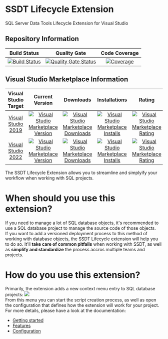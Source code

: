 # SSDT Lifecycle Extension
SQL Server Data Tools Lifecycle Extension for Visual Studio

## Repository Information
|Build Status|Quality Gate|Code Coverage|
|:--:|:--:|:--:|
|[![Build Status](https://dev.azure.com/herdo-opensource/SSDT%20Lifecycle%20Extension/_apis/build/status/Herdo.SSDTLifecycleExtension?branchName=master)](https://dev.azure.com/herdo-opensource/SSDT%20Lifecycle%20Extension/_build/latest?definitionId=1&branchName=master)|[![Quality Gate Status](https://sonarcloud.io/api/project_badges/measure?project=SSDTLifecycleExtension&metric=alert_status)](https://sonarcloud.io/dashboard?id=SSDTLifecycleExtension)|[![Coverage](https://sonarcloud.io/api/project_badges/measure?project=SSDTLifecycleExtension&metric=coverage)](https://sonarcloud.io/dashboard?id=SSDTLifecycleExtension)|

## Visual Studio Marketplace Information
|Visual Studio Target|Current Version|Downloads|Installations|Rating|
|:--:|:--:|:--:|:--:|:--:|
|[Visual Studio 2019](https://marketplace.visualstudio.com/items?itemName=Herdo.SSDTLifecycleExtension)|[![Visual Studio Marketplace Version](https://img.shields.io/visual-studio-marketplace/v/Herdo.SSDTLifecycleExtension.svg?logo=Azure%20Pipelines)](https://marketplace.visualstudio.com/items?itemName=Herdo.SSDTLifecycleExtension)|[![Visual Studio Marketplace Downloads](https://img.shields.io/visual-studio-marketplace/d/Herdo.SSDTLifecycleExtension.svg?logo=Visual%20Studio%20Code)](https://marketplace.visualstudio.com/items?itemName=Herdo.SSDTLifecycleExtension)|[![Visual Studio Marketplace Installs](https://img.shields.io/visual-studio-marketplace/i/Herdo.SSDTLifecycleExtension.svg?logo=Visual%20Studio%20Code)](https://marketplace.visualstudio.com/items?itemName=Herdo.SSDTLifecycleExtension)|[![Visual Studio Marketplace Rating](https://img.shields.io/visual-studio-marketplace/r/Herdo.SSDTLifecycleExtension.svg?logo=Visual%20Studio%20Code)](https://marketplace.visualstudio.com/items?itemName=Herdo.SSDTLifecycleExtension)|
|[Visual Studio 2022](https://marketplace.visualstudio.com/items?itemName=Herdo.SSDTLifecycleExtension2022)|[![Visual Studio Marketplace Version](https://img.shields.io/visual-studio-marketplace/v/Herdo.SSDTLifecycleExtension2022.svg?logo=Azure%20Pipelines)](https://marketplace.visualstudio.com/items?itemName=Herdo.SSDTLifecycleExtension2022)|[![Visual Studio Marketplace Downloads](https://img.shields.io/visual-studio-marketplace/d/Herdo.SSDTLifecycleExtension2022.svg?logo=Visual%20Studio%20Code)](https://marketplace.visualstudio.com/items?itemName=Herdo.SSDTLifecycleExtension2022)|[![Visual Studio Marketplace Installs](https://img.shields.io/visual-studio-marketplace/i/Herdo.SSDTLifecycleExtension2022.svg?logo=Visual%20Studio%20Code)](https://marketplace.visualstudio.com/items?itemName=Herdo.SSDTLifecycleExtension2022)|[![Visual Studio Marketplace Rating](https://img.shields.io/visual-studio-marketplace/r/Herdo.SSDTLifecycleExtension2022.svg?logo=Visual%20Studio%20Code)](https://marketplace.visualstudio.com/items?itemName=Herdo.SSDTLifecycleExtension2022)|

The SSDT Lifecycle Extension allows you to streamline and simplyify your workflow when working with SQL projects.

# When should you use this extension?
If you need to manage a lot of SQL database objects, it's recommended to use a SQL database project to manage the source code of those objects.  
If you want to add a versioned deployment process to this method of working with database objects, the SSDT Lifecycle extension will help you to do so. It'll __take care of common pitfalls__ when working with SSDT, as well as __simplify and standardize__ the process accros multiple teams and projects.

# How do you use this extension?
Primarily, the extension adds a new context menu entry to SQL database projects:
<a href="https://raw.githubusercontent.com/Herdo/SSDTLifecycleExtension/master/images/context-menu.png">![](https://raw.githubusercontent.com/Herdo/SSDTLifecycleExtension/master/images/context-menu.png)</a>  
From this menu you can start the script creation process, as well as open the configuration that defines how the extension will work for your project. For more details, please have a look at the documentation:
- [Getting started](https://github.com/Herdo/SSDTLifecycleExtension/wiki/Getting-started)
- [Features](https://github.com/Herdo/SSDTLifecycleExtension/wiki/Features)
- [Configuration](https://github.com/Herdo/SSDTLifecycleExtension/wiki/Configuration)
